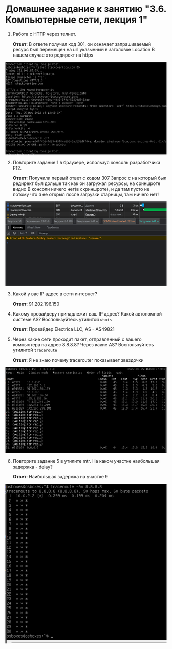 # Домашнее задание к занятию "3.6. Компьютерные сети, лекция 1"

1. Работа c HTTP через телнет.

    **Ответ**: В ответе получил код 301, он означает запрашиваемый ресурс был перемещен на url указынный в заголовке Location
    В нашем случае это редирект на https

![alt](https://github.com/asexsela/sysadmin/blob/master/one.png?raw=true)

2. Повторите задание 1 в браузере, используя консоль разработчика F12.

    **Ответ**: Получили первый ответ с кодом 307
    Запрос с на который был редирект был дольше так как он загружал ресурсы, на сриншроте видно
    В консоли ничего нет(в скриншроте), и да там пусто не потому что я ее открыл после загрузки старницы, там ничего нет!

![alt](https://github.com/asexsela/sysadmin/blob/master/two.png?raw=true)

3. Какой у вас IP адрес в сети интернет?

    **Ответ**: 91.202.196.150

4. Какому провайдеру принадлежит ваш IP адрес? Какой автономной системе AS? Воспользуйтесь утилитой `whois`

    **Ответ**: 
        Провайдер Electrica LLC,
        AS - AS49821

5. Через какие сети проходит пакет, отправленный с вашего компьютера на адрес 8.8.8.8? Через какие AS? Воспользуйтесь утилитой `traceroute`

    **Ответ**: Я не знаю почему tracerouter показывает звездочки

![alt](https://github.com/asexsela/sysadmin/blob/master/five.png?raw=true)


6. Повторите задание 5 в утилите mtr. На каком участке наибольшая задержка - delay?

    **Ответ**: Наибольшая задержка на участке 9

![alt](https://github.com/asexsela/sysadmin/blob/master/five_1.png?raw=true)
        